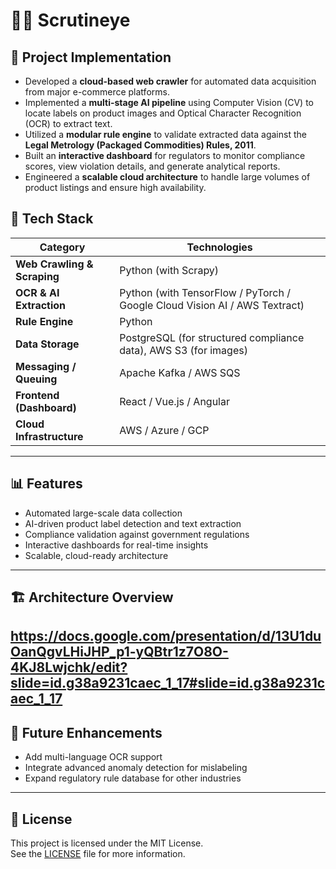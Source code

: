 # 🕵️‍♂️ Scrutineye

## 🚀 Project Implementation
- Developed a **cloud-based web crawler** for automated data acquisition from major e-commerce platforms.  
- Implemented a **multi-stage AI pipeline** using Computer Vision (CV) to locate labels on product images and Optical Character Recognition (OCR) to extract text.  
- Utilized a **modular rule engine** to validate extracted data against the **Legal Metrology (Packaged Commodities) Rules, 2011**.  
- Built an **interactive dashboard** for regulators to monitor compliance scores, view violation details, and generate analytical reports.  
- Engineered a **scalable cloud architecture** to handle large volumes of product listings and ensure high availability.  

## 🧠 Tech Stack
| Category | Technologies |
|-----------|--------------|
| **Web Crawling & Scraping** | Python (with Scrapy) |
| **OCR & AI Extraction** | Python (with TensorFlow / PyTorch / Google Cloud Vision AI / AWS Textract) |
| **Rule Engine** | Python |
| **Data Storage** | PostgreSQL (for structured compliance data), AWS S3 (for images) |
| **Messaging / Queuing** | Apache Kafka / AWS SQS |
| **Frontend (Dashboard)** | React / Vue.js / Angular |
| **Cloud Infrastructure** | AWS / Azure / GCP |

---

## 📊 Features
- Automated large-scale data collection  
- AI-driven product label detection and text extraction  
- Compliance validation against government regulations  
- Interactive dashboards for real-time insights  
- Scalable, cloud-ready architecture  

---

## 🏗️ Architecture Overview

https://docs.google.com/presentation/d/13U1duOanQgvLHiJHP_p1-yQBtr1z7O8O-4KJ8Lwjchk/edit?slide=id.g38a9231caec_1_17#slide=id.g38a9231caec_1_17
---

## 🧩 Future Enhancements
- Add multi-language OCR support  
- Integrate advanced anomaly detection for mislabeling  
- Expand regulatory rule database for other industries  

---

## 📜 License
This project is licensed under the MIT License.  
See the [LICENSE](LICENSE) file for more information.
